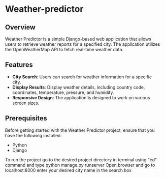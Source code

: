 # Weather-predictor
## Overview
Weather Predictor is a simple Django-based web application that allows users to retrieve weather reports for a specified city. The application utilizes the OpenWeatherMap API to fetch real-time weather data.

## Features
- **City Search**: Users can search for weather information for a specific city.
- **Display Results**: Display weather details, including country code, coordinates, temperature, pressure, and humidity.
- **Responsive Design**: The application is designed to work on various screen sizes.
## Prerequisites
Before getting started with the Weather Predictor project, ensure that you have the following installed:

- Python
- Django

To run the project go to the desired project directory in terminal using "cd" command and type python manage.py runserver
Open browser and go to localhost:8000 enter your desired city name in the search box 


